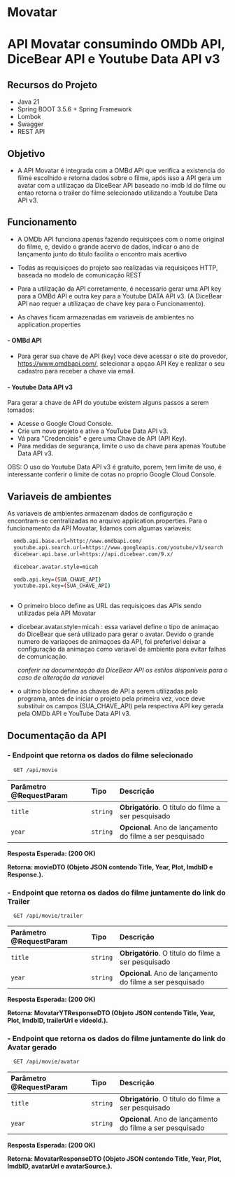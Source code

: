 # Movatar


# API Movatar consumindo OMDb API, DiceBear API e Youtube Data API v3

## Recursos do Projeto

- Java 21
- Spring BOOT 3.5.6 + Spring Framework
- Lombok
- Swagger
- REST API

## Objetivo

- A API Movatar é integrada com a OMBd API que verifica a existencia do filme escolhido e retorna dados sobre o filme, após isso a API gera um avatar com a utilizaçao da DiceBear API baseado no imdb Id do filme ou entao retorna o trailer do filme selecionado utilizando a Youtube Data API v3.

## Funcionamento
- A OMDb API funciona apenas fazendo requisiçoes com o nome original do filme, e, devido o grande acervo de dados, indicar o ano de lançamento junto do titulo facilita o encontro mais acertivo
- Todas as requisiçoes do projeto sao realizadas via requisiçoes HTTP, baseada no modelo de comunicação REST 
- Para a utilização da API corretamente, é necessario gerar uma API key para a OMBd API e outra key para a Youtube DATA API v3.
  (A DiceBear API nao requer a utilizaçao de chave key para o Funcionamento). 

- As chaves ficam armazenadas em variaveis de ambientes no application.properties

#### - OMBd API
- Para gerar sua chave de API (key) voce deve acessar o site do provedor, https://www.omdbapi.com/, selecionar a opçao API Key e realizar o seu cadastro para receber a chave via email.

#### - Youtube Data API v3
Para gerar a chave de API do youtube existem alguns passos a serem tomados:
  + Acesse o Google Cloud Console.
  + Crie um novo projeto e ative a YouTube Data API v3.
  + Vá para "Credenciais" e gere uma Chave de API (API Key).
  + Para medidas de segurança, limite o uso da chave para apenas Youtube Data API v3.

OBS: O uso do Youtube Data API v3 é gratuito, porem, tem limite de uso, é interessante conferir o limite de cotas no proprio Google Cloud Console.


## Variaveis de ambientes
As variaveis de ambientes armazenam dados de configuração e encontram-se centralizadas no arquivo application.properties. Para o funcionamento da API Movatar, lidamos com algumas variaveis:


```bash
  omdb.api.base.url=http://www.omdbapi.com/
  youtube.api.search.url=https://www.googleapis.com/youtube/v3/search
  dicebear.api.base.url=https://api.dicebear.com/9.x/

  dicebear.avatar.style=micah

  omdb.api.key=(SUA_CHAVE_API)
  youtube.api.key=(SUA_CHAVE_API)
  
```
  - O primeiro bloco define as URL das requisiçoes das APIs sendo utilizadas pela API Movatar
  - dicebear.avatar.style=micah : essa variavel define o tipo de animaçao do DiceBear que será utilizado para gerar o avatar. Devido o grande numero de variaçoes de animaçoes da API, foi preferivel deixar a configuração da animaçao como variavel de ambiente para evitar falhas de comunicação.

    *conferir na documentação da DiceBear API os estilos disponiveis para o caso de alteração da variavel*
  - o ultimo bloco define as chaves de API a serem utilizadas pelo programa, antes de iniciar o projeto pela primeira vez, voce deve substituir os campos (SUA_CHAVE_API) pela respectiva API key gerada pela OMDb API e YouTube Data API v3.
## Documentação da API

### - Endpoint que retorna os dados do filme selecionado

```http
  GET /api/movie
```

| Parâmetro @RequestParam   | Tipo       | Descrição                           |
| :---------- | :--------- | :---------------------------------- |
| `title` | `string` | **Obrigatório**. O titulo do filme a ser pesquisado |
| `year` | `string` | **Opcional**. Ano de lançamento do filme a ser pesquisado|


**Resposta Esperada: (200 OK)** 

**Retorna:	movieDTO (Objeto JSON contendo Title, Year, Plot, ImdbID e Response.).**

### - Endpoint que retorna os dados do filme juntamente do link do Trailer

```http
  GET /api/movie/trailer
```

| Parâmetro @RequestParam   | Tipo       | Descrição                           |
| :---------- | :--------- | :---------------------------------- |
| `title` | `string` | **Obrigatório**. O titulo do filme a ser pesquisado |
| `year` | `string` | **Opcional**. Ano de lançamento do filme a ser pesquisado|

**Resposta Esperada: (200 OK)** 

**Retorna:	MovatarYTResponseDTO (Objeto JSON contendo Title, Year, Plot, ImdbID, trailerUrl e videoId.).**


### - Endpoint que retorna os dados do filme juntamente do link do Avatar gerado

```http
  GET /api/movie/avatar
```

| Parâmetro @RequestParam   | Tipo       | Descrição                           |
| :---------- | :--------- | :---------------------------------- |
| `title` | `string` | **Obrigatório**. O titulo do filme a ser pesquisado |
| `year` | `string` | **Opcional**. Ano de lançamento do filme a ser pesquisado|

**Resposta Esperada: (200 OK)** 

**Retorna:	MovatarResponseDTO (Objeto JSON contendo Title, Year, Plot, ImdbID, avatarUrl e avatarSource.).**
